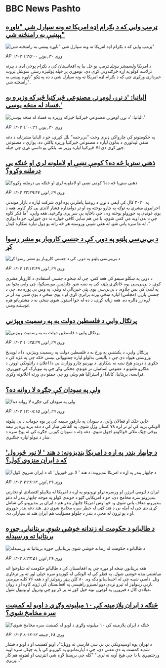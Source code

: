 # BBC News Pashto## [ټرمپ وايي که د بګرام اډه امریکا ته ونه سپارل شي "ناوړه پېښې به رامنځته شي"](https://www.bbc.com/pashto/articles/c1edd662x3do?at_medium=RSS&at_campaign=rss?at_campaign=githubrss)![ټرمپ وايي که د بګرام اډه امریکا ته ونه سپارل شي "ناوړه پېښې به رامنځته شي"](https://ichef.bbci.co.uk/ace/ws/240/cpsprodpb/91ec/live/093a5870-9689-11f0-84c8-99de564f0440.jpg)_AP ۱۴۰۴ وږی ۳۰, يونۍ ۱:۴۵:۰۰_د امریکا ولسمشر ډونلډ ټرمپ یو ځل بيا په افغانستان کې د بګرام پوځي اډې د بېرته ترلاسه کولو په اړه څرګندونې کړې دي. نوموړي پر خپله ټولنيزه رسنۍ سوشل ټروت خبرداری ورکړی چې که د بګرام اډه امریکا ته ونه سپارل شي د ده په ټکو "ناوړه پېښې به رامنځته شي".## [البانیا: 'د نړۍ لومړنۍ مصنوعي ځیرکتیا ځیرکه وزیره به فساد له منځه یوسي.'](https://www.bbc.com/pashto/articles/c5y82pz0zpdo?at_medium=RSS&at_campaign=rss?at_campaign=githubrss)![البانیا: 'د نړۍ لومړنۍ مصنوعي ځیرکتیا ځیرکه وزیره به فساد له منځه یوسي.'](https://ichef.bbci.co.uk/ace/ws/240/cpsprodpb/a3a6/live/7f9e4110-9577-11f0-9cf6-cbf3e73ce2b9.jpg)_AP ۱۴۰۴ وږی ۳۰, يونۍ ۱:۰۰:۳۱_په حکومتونو کې چارواکي ډېری وخت "بې‌رحمه" بلل کېږي، خو د البانیا مشرتابه د دغه منفي لېدلوري د بدلون لپاره د مصنوعي ځیرکتیا وزیره ټاکلې ده.
یوازې د مصنوعي ځیرکتیا لپاره وزیر نه، بلکې یو داسې غړی چې خپله AI جوړ کړی دی.## [ذهني ستړیا څه ده؟ کومې نښې او لاملونه لري او څنګه یې درملنه وکړو؟](https://www.bbc.com/pashto/articles/cly2evdjjjjo?at_medium=RSS&at_campaign=rss?at_campaign=githubrss)![ذهني ستړیا څه ده؟ کومې نښې او لاملونه لري او څنګه یې درملنه وکړو؟](https://ichef.bbci.co.uk/ace/ws/240/cpsprodpb/c3f6/live/3739af10-0b28-11f0-ac9f-c37d6fd89579.jpg)_AP ۱۴۰۴ وږی ۲۹, اونۍ ۲۳:۲۹:۴۷_په ۲۰۲۰ کال کې ایمي د نړۍ د روغتیا پاملرنې یوه لوی شرکت لپاره د بازار موندنې اجراییوي مشرې په توګه په چارو بوخته وه او تر دوامداره فشار لاندې یې کار کاوه.
هغه د یوې غونډې په جوړولو بوخته وه ، چې ناڅاپه یې سر پرې وګرځېد. هغه وايي، "ما فکر کاوه چې د بدن اوبه مې کمې شوې، یا مې هم ښايي کافي خواړه نه دي خوړلي، خو دا یوازې له ما سره پاتې شو. له هغې شېبې وروسته هر څه راته یو ډول تیاره ښکاره کیدل ."## [د بي‌بي‌سي پلټنو په دوبۍ کې د جنسي کاروبار یو مشر رسوا کړ](https://www.bbc.com/pashto/articles/cx2pj83lg3eo?at_medium=RSS&at_campaign=rss?at_campaign=githubrss)![د بي‌بي‌سي پلټنو په دوبۍ کې د جنسي کاروبار یو مشر رسوا کړ](https://ichef.bbci.co.uk/ace/ws/240/cpsprodpb/ce56/live/bffce150-949e-11f0-84c8-99de564f0440.jpg)_AP ۱۴۰۴ وږی ۲۹, اونۍ ۱۴:۱۴:۴۹_د دوبۍ په ښکلو سیمو کې هغه کس، چې له ښځو د جنسي استفادې د کاروبار مشري کوي. د بي‌بي‌سي یوه ځانګړې پلټنه کې په نښه شو.
چارلېس موېسیګوا، چې وايي پخوا یې په لندن کې بس چلاوه، د بي‌بي‌سي یوې پټې خبریالې ته ویلي، په وس یې پوره ده، چې د جنسي پارټۍ (مجلس) لپاره ښځې ورته برابرې کړي او د یوې ښځې د یوې شپې بیه لږ تر لږه زر ډالره ده. هغه زیاته کړې، د ده له خوا استول شوې ښځې به د مشتریانو هره غوښتنه ومني.## [پرتګال وايي د فلسطین دولت به په رسمیت وپېژني](https://www.bbc.com/pashto/articles/cz9j3d39zexo?at_medium=RSS&at_campaign=rss?at_campaign=githubrss)![پرتګال وايي د فلسطین دولت به په رسمیت وپېژني](https://ichef.bbci.co.uk/ace/ws/240/cpsprodpb/ab47/live/02caaa70-9603-11f0-90f2-5f87cb020b24.jpg)_AP ۱۴۰۴ وږی ۲۹, اونۍ ۱۰:۲۵:۲۹_پرتګال وايي، د یکشنبې په ورځ به د فلسطین دولت په رسمیت وپیژني، دا د لوېدیځ وروستی هېواد دی چې د پالیسۍ بدلولو لپاره چمتووالی نیسي ځکه چې په غزه کې د جګړې د درېدو هېڅ نښه نه ښکاري.
د بهرنیو چارو وزارت یې دا اعلان د راتلونکې اوونۍ د ملګرو ملتونو د عمومي اسامبلۍ تر غونډې مخکې وکړ چې په نیویارک کې جوړېږي. فرانسه، برېتانیا، کاناډا او استرالیا هم ویلي وو چې چمتو دي ورته اعلانونه وکړي.## [ولې په سودان کې جګړه لا روانه ده؟](https://www.bbc.com/pashto/articles/c147g4k7vmdo?at_medium=RSS&at_campaign=rss?at_campaign=githubrss)![ولې په سودان کې جګړه لا روانه ده؟](https://ichef.bbci.co.uk/ace/ws/240/cpsprodpb/f59d/live/5da9d620-9610-11f0-90f2-5f87cb020b24.jpg)_AP ۱۴۰۴ وږی ۲۹, اونۍ ۱۲:۰۸:۱۵_ځايي خلک او فعالان وايي، د سودان په دارفور سیمه کې پر یوه جومات د بې پيلوټه الوتکې برید کې لږ تر لږه ۷۸ کسان وژل شوي.
په الفاشر ښار کې د دغه برید پړه پر نیمه پوځي چټک ملاتړ ځواکونو  اچول شوې. دغه ډله د سوډان کورنۍ جګړه کې له پوځ سره د ښار د نیولو لپاره جنګیږي.## [د چابهار بندر په اړه د امریکا بندیزونه: د هند ' لا نور ځورول'  که د ایران منزوي کول؟](https://www.bbc.com/pashto/articles/cjd1ym3838lo?at_medium=RSS&at_campaign=rss?at_campaign=githubrss)![د چابهار بندر په اړه د امریکا بندیزونه: د هند ' لا نور ځورول'  که د ایران منزوي کول؟](https://ichef.bbci.co.uk/ace/ws/240/cpsprodpb/2032/live/ceed4ac0-95f1-11f0-9cf6-cbf3e73ce2b9.jpg)_AP ۱۴۰۴ وږی ۲۹, اونۍ ۷:۲۶:۱۲_ایران د اټومي انرژۍ او ورسره تړلو تړونونو په اړه د امریکا له بېلابېلو اقتصادي او تجارتي بندیزونو سره مخامخ دی، خو د امریکايي ګټو د خوندي کولو په موخه چابهار بندر له دغو بندیزونو معاف پاتې شوی و.
خو اوس امریکا چابهار بندر هم د ایران پر بندیزونو کې شامل کړی دی چې له امله یې د هند ګټې له خطر سره مخامخ شوې دي.
هند دغه بندر جوړوي او د یو تړون له مخې د بندر د چلولو مسؤلیت هم ایران هند ته سپارلی دی.## [د طالبانو د حکومت له زندانه خوشې شوې بریتانیایۍ جوړه بریتانیا ته ورسېدله](https://www.bbc.com/pashto/articles/cder3w57pdgo?at_medium=RSS&at_campaign=rss?at_campaign=githubrss)![د طالبانو د حکومت له زندانه خوشې شوې بریتانیایۍ جوړه بریتانیا ته ورسېدله](https://ichef.bbci.co.uk/ace/ws/240/cpsprodpb/dee5/live/b67750f0-95fe-11f0-9cf6-cbf3e73ce2b9.jpg)_AP ۱۴۰۴ وږی ۲۹, اونۍ ۸:۳۳:۵۱_هغه بریتانوۍ ښځه او مېړه چې په افغانستان کې د طالبانو حکومت له شاوخوا اته میاشتني بنده خوشي شول، په قطر کې له الوتکې له کوزېدو سره خپلې لور ته ور ترغاړې وتل. داسې شېبه چې له احساساتو ډکه وه.
۸۰ کلن پيټر رېنولډز او د هغه ۷۶ کلنه مېرمنې باربي رېنولډز له تېرو نږدې دوو لسیزو راهیسې په افغانستان کې ژوند کاوه او د روان میلادي کال د فبرورۍ په لومړۍ نېټه خپل کور ته پر لار وو چې  ودرول او ونیول شول.## [ څنګه د ایران پلازمېنه کې ۱۰ میلیونه وګړي د اوبو له کمښت سره مخامخ شوي؟](https://www.bbc.com/pashto/articles/c2ejz38l109o?at_medium=RSS&at_campaign=rss?at_campaign=githubrss)![ څنګه د ایران پلازمېنه کې ۱۰ میلیونه وګړي د اوبو له کمښت سره مخامخ شوي؟](https://ichef.bbci.co.uk/ace/ws/240/cpsprodpb/6181/live/df2cf160-93df-11f0-b391-6936825093bd.jpg)_AP ۱۴۰۴ وږی ۲۸, جمعه ۸:۱۲:۱۲_د تهران یوه اوسېدونکي بي بي سي فارسي ته وویل:"د اوبو کمښت او د اوبو د فشار شدید کمښت په دې معنی دی، چې د اپارتمانونو په کورونو کې یا په چټکۍ سره اوبه ورختمېږي یا دا چې هېڅ اوبه نه لري."
"کله چې برېښنا لاړه شي انټرنیټ او لفټونه هم کار پرېږي..."